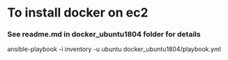
# To install docker on ec2

### See readme.md in docker_ubuntu1804 folder for details

ansible-playbook -i inventory -u ubuntu docker_ubuntu1804/playbook.yml
